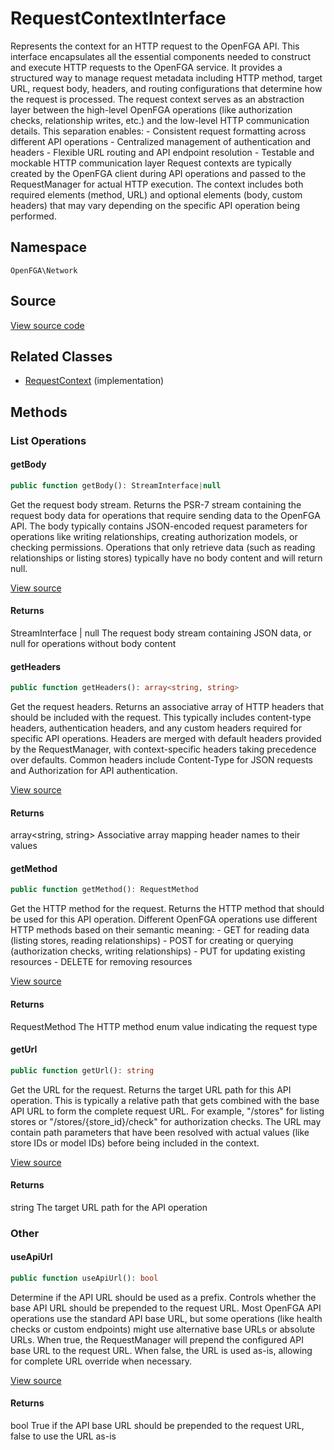 # RequestContextInterface

Represents the context for an HTTP request to the OpenFGA API. This interface encapsulates all the essential components needed to construct and execute HTTP requests to the OpenFGA service. It provides a structured way to manage request metadata including HTTP method, target URL, request body, headers, and routing configurations that determine how the request is processed. The request context serves as an abstraction layer between the high-level OpenFGA operations (like authorization checks, relationship writes, etc.) and the low-level HTTP communication details. This separation enables: - Consistent request formatting across different API operations - Centralized management of authentication and headers - Flexible URL routing and API endpoint resolution - Testable and mockable HTTP communication layer Request contexts are typically created by the OpenFGA client during API operations and passed to the RequestManager for actual HTTP execution. The context includes both required elements (method, URL) and optional elements (body, custom headers) that may vary depending on the specific API operation being performed.

## Namespace
`OpenFGA\Network`

## Source
[View source code](https://github.com/evansims/openfga-php/blob/main/src/Network/RequestContextInterface.php)


## Related Classes
* [RequestContext](Network/RequestContext.md) (implementation)



## Methods

                                                                                    
### List Operations
#### getBody


```php
public function getBody(): StreamInterface|null
```

Get the request body stream. Returns the PSR-7 stream containing the request body data for operations that require sending data to the OpenFGA API. The body typically contains JSON-encoded request parameters for operations like writing relationships, creating authorization models, or checking permissions. Operations that only retrieve data (such as reading relationships or listing stores) typically have no body content and will return null.

[View source](https://github.com/evansims/openfga-php/blob/main/src/Network/RequestContextInterface.php#L49)


#### Returns
StreamInterface &#124; null
 The request body stream containing JSON data, or null for operations without body content

#### getHeaders


```php
public function getHeaders(): array<string, string>
```

Get the request headers. Returns an associative array of HTTP headers that should be included with the request. This typically includes content-type headers, authentication headers, and any custom headers required for specific API operations. Headers are merged with default headers provided by the RequestManager, with context-specific headers taking precedence over defaults. Common headers include Content-Type for JSON requests and Authorization for API authentication.

[View source](https://github.com/evansims/openfga-php/blob/main/src/Network/RequestContextInterface.php#L65)


#### Returns
array&lt;string, string&gt;
 Associative array mapping header names to their values

#### getMethod


```php
public function getMethod(): RequestMethod
```

Get the HTTP method for the request. Returns the HTTP method that should be used for this API operation. Different OpenFGA operations use different HTTP methods based on their semantic meaning: - GET for reading data (listing stores, reading relationships) - POST for creating or querying (authorization checks, writing relationships) - PUT for updating existing resources - DELETE for removing resources

[View source](https://github.com/evansims/openfga-php/blob/main/src/Network/RequestContextInterface.php#L80)


#### Returns
RequestMethod
 The HTTP method enum value indicating the request type

#### getUrl


```php
public function getUrl(): string
```

Get the URL for the request. Returns the target URL path for this API operation. This is typically a relative path that gets combined with the base API URL to form the complete request URL. For example, &quot;/stores&quot; for listing stores or &quot;/stores/{store_id}/check&quot; for authorization checks. The URL may contain path parameters that have been resolved with actual values (like store IDs or model IDs) before being included in the context.

[View source](https://github.com/evansims/openfga-php/blob/main/src/Network/RequestContextInterface.php#L95)


#### Returns
string
 The target URL path for the API operation

### Other
#### useApiUrl


```php
public function useApiUrl(): bool
```

Determine if the API URL should be used as a prefix. Controls whether the base API URL should be prepended to the request URL. Most OpenFGA API operations use the standard API base URL, but some operations (like health checks or custom endpoints) might use alternative base URLs or absolute URLs. When true, the RequestManager will prepend the configured API base URL to the request URL. When false, the URL is used as-is, allowing for complete URL override when necessary.

[View source](https://github.com/evansims/openfga-php/blob/main/src/Network/RequestContextInterface.php#L111)


#### Returns
bool
 True if the API base URL should be prepended to the request URL, false to use the URL as-is

